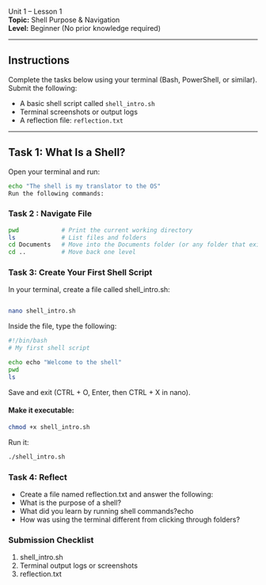 Unit 1 – Lesson 1  
**Topic:** Shell Purpose & Navigation  
**Level:** Beginner (No prior knowledge required)  

---

## Instructions
Complete the tasks below using your terminal (Bash, PowerShell, or similar).  
Submit the following:
- A basic shell script called `shell_intro.sh`
- Terminal screenshots or output logs
- A reflection file: `reflection.txt`

---

##  Task 1: What Is a Shell?

Open your terminal and run:
```bash
echo "The shell is my translator to the OS"
Run the following commands:
```
### Task 2 : Navigate File
```bash
pwd            # Print the current working directory
ls             # List files and folders
cd Documents   # Move into the Documents folder (or any folder that exists)
cd ..          # Move back one level
 ```
### Task 3: Create Your First Shell Script
In your terminal, create a file called shell_intro.sh:

```bash

nano shell_intro.sh
```
Inside the file, type the following:

```bash
#!/bin/bash
# My first shell script

echo echo "Welcome to the shell"
pwd
ls
```
Save and exit (CTRL + O, Enter, then CTRL + X in nano).

#### Make it executable:

```bash
chmod +x shell_intro.sh
```
Run it:

```bash
./shell_intro.sh
```
### Task 4: Reflect

- Create a file named reflection.txt and answer the following:
- What is the purpose of a shell?
- What did you learn by running shell commands?echo
- How was using the terminal different from clicking through folders?

### Submission Checklist
 1. shell_intro.sh
 2. Terminal output logs or screenshots
 3. reflection.txt
